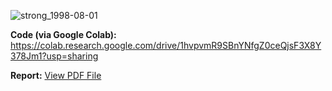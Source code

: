 ![strong_1998-08-01](https://github.com/user-attachments/assets/d6e5b619-0593-4f03-9ce1-9315f7ed9273)

**Code (via Google Colab):** https://colab.research.google.com/drive/1hvpvmR9SBnYNfgZ0ceQjsF3X8Y378Jm1?usp=sharing

**Report:** [View PDF File](/assets/AOS204_final_report.pdf)
